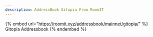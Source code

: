 ```yaml
---
description: AddressBook Gitopia From RoomIT
---
```


{%  embed url="https://roomit.xyz/addressbook/mainnet/gitopia/" %}
Gitopia Addressbook
{%  endembed %}